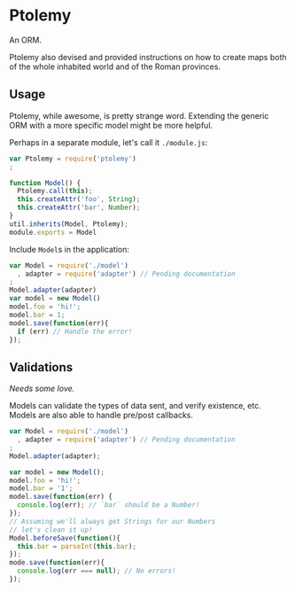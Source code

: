 Ptolemy
===

An ORM.

Ptolemy also devised and provided instructions on how to create maps both of the whole inhabited world and of the Roman provinces.

## Usage

Ptolemy, while awesome, is pretty strange word. Extending the generic ORM with a more specific model might be more helpful.

Perhaps in a separate module, let's call it `./module.js`:

```javascript
var Ptolemy = require('ptolemy')
;

function Model() {
  Ptolemy.call(this);
  this.createAttr('foo', String);
  this.createAttr('bar', Number);
}
util.inherits(Model, Ptolemy);
module.exports = Model
```

Include `Model`s in the application:

```javascript
var Model = require('./model')
  , adapter = require('adapter') // Pending documentation 
;
Model.adapter(adapter)
var model = new Model()
model.foo = 'hi!';
model.bar = 1;
model.save(function(err){
  if (err) // Handle the error!
});
```

## Validations

_Needs some love._

Models can validate the types of data sent, and verify existence, etc. Models are also able to handle pre/post callbacks.

```javascript
var Model = require('./model')
  , adapter = require('adapter') // Pending documentation
;
Model.adapter(adapter);

var model = new Model();
model.foo = 'hi!';
model.bar = '1'; 
model.save(function(err) {
  console.log(err); // `bar` should be a Number!
});
// Assuming we'll always get Strings for our Numbers
// let's clean it up!
Model.beforeSave(function(){
  this.bar = parseInt(this.bar);
});
mode.save(function(err){
  console.log(err === null); // No errors!
});

```